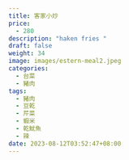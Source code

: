 ```yaml
---
title: 客家小炒
price:
  - 280
description: "haken fries "
draft: false
weight: 34
image: images/estern-meal2.jpeg
categories:
  - 台菜
  - 豬肉
tags:
  - 豬肉
  - 豆乾
  - 芹菜
  - 蝦米
  - 乾魷魚
  - 辣
date: 2023-08-12T03:52:47+08:00
---
```


